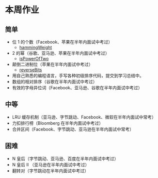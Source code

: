 # 本周作业

## 简单

* 位 1 的个数（Facebook、苹果在半年内面试中考过）
  * [hammingWeight](./homework/hammingWeight.ts)
* 2 的幂（谷歌、亚马逊、苹果在半年内面试中考过）
  * [isPowerOfTwo](./homework/isPowerOfTwo.ts)
* 颠倒二进制位（苹果在半年内面试中考过）
  * [reverseBits](./homework/reverseBits.ts)
* 用自己熟悉的编程语言，手写各种初级排序代码，提交到学习总结中。
* 数组的相对排序（谷歌在半年内面试中考过）
* 有效的字母异位词（Facebook、亚马逊、谷歌在半年内面试中考过）

## 中等

* LRU 缓存机制（亚马逊、字节跳动、Facebook、微软在半年内面试中常考）
* 力扣排行榜（Bloomberg 在半年内面试中考过）
* 合并区间（Facebook、字节跳动、亚马逊在半年内面试中常考）

## 困难

* N 皇后（字节跳动、亚马逊、百度在半年内面试中考过）
* N 皇后 II （亚马逊在半年内面试中考过）
* 翻转对（字节跳动在半年内面试中考过）
